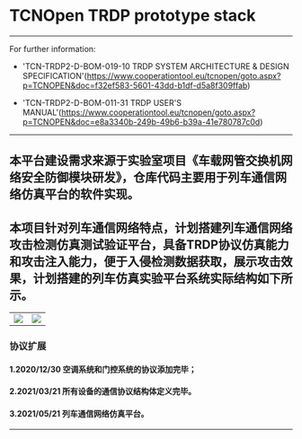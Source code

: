 # TCNOpen TRDP prototype stack

*******************************************************************************************************

For further information:

* 'TCN-TRDP2-D-BOM-019-10 TRDP SYSTEM ARCHITECTURE & DESIGN SPECIFICATION'(https://www.cooperationtool.eu/tcnopen/goto.aspx?p=TCNOPEN&doc=f32ef583-5601-43dd-b1df-d5a8f309ffab)

* 'TCN-TRDP2-D-BOM-011-31 TRDP USER'S MANUAL'(https://www.cooperationtool.eu/tcnopen/goto.aspx?p=TCNOPEN&doc=e8a3340b-249b-49b6-b39a-41e780787c0d)

*******************************************************************************************************

## 本平台建设需求来源于实验室项目《车载网管交换机网络安全防御模块研发》，仓库代码主要用于列车通信网络仿真平台的软件实现。
## 本项目针对列车通信网络特点，计划搭建列车通信网络攻击检测仿真测试验证平台，具备TRDP协议仿真能力和攻击注入能力，便于入侵检测数据获取，展示攻击效果，计划搭建的列车仿真实验平台系统实际结构如下所示。

<table>
    <tr>
        <td><center><img src="https://github.com/wanghaoyang949/notebook-cs/blob/master/images/4.%E8%BD%A6%E8%BD%BD%E7%BD%91%E7%AE%A1%E4%BA%A4%E6%8D%A2%E6%9C%BA/%E4%BB%BF%E7%9C%9F%E5%B9%B3%E5%8F%B0%E7%BB%93%E6%9E%84%E6%A1%86%E5%9B%BE.png"></center></td>
        <td><center><img src="https://github.com/wanghaoyang949/notebook-cs/blob/master/images/4.%E8%BD%A6%E8%BD%BD%E7%BD%91%E7%AE%A1%E4%BA%A4%E6%8D%A2%E6%9C%BA/%E4%BB%BF%E7%9C%9F%E5%B9%B3%E5%8F%B0%E5%AE%9E%E4%BD%93%E7%BB%93%E6%9E%84.png"></center></td>
    </tr>
</table>

### 协议扩展
#### 1.2020/12/30 空调系统和门控系统的协议添加完毕；
#### 2.2021/03/21 所有设备的通信协议结构体定义完毕。
#### 3.2021/05/21 列车通信网络仿真平台。







*******************************************************************************************************


